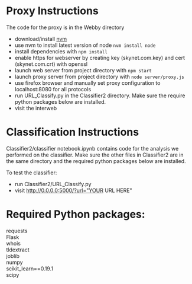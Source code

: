   
  
# Proxy Instructions
The code for the proxy is in the Webby directory
* download/install [nvm](https://github.com/creationix/nvm)
* use nvm to install latest version of node `nvm install node`
* install dependencies with `npm install`
* enable https for webserver by creating key (skynet.com.key) and cert (skynet.com.crt) with openssl
* launch web server from project directory with `npm start`
* launch proxy server from project directory with `node server/proxy.js`
* use firefox browser and manually set proxy configuration to localhost:8080 for all protocols
* run URL_Classify.py in the Classifier2 directory. Make sure the require python packages below are installed.
* visit the interweb

# Classification Instructions
Classifier2/classifier notebook.ipynb contains code for the analysis we performed on the classifier. Make sure the other files in Classifier2 are in the same directory and the required python packages below are installed. 

To test the classifier:
* run Classifier2/URL_Classify.py
* visit http://0.0.0.0:5000/?url="YOUR URL HERE"
  
# Required Python packages:  
requests  
Flask  
whois    
tldextract  
joblib  
numpy  
scikit_learn==0.19.1  
scipy  
